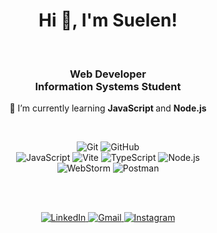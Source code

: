<div align="center">
  
  # Hi 👋, I'm Suelen!
  <br/>
</div>


<h3 align="center">Web Developer <br/> Information Systems Student</h3>

<div align="center">
  
<p> 🌱 I’m currently learning <strong> JavaScript </strong> and <strong> Node.js </strong> </p>

<br/>

<p align="center"> 
  <img src="https://img.shields.io/badge/GIT-f8efd4?style=for-the-badge&logo=git&logoColor=783c00" alt="Git" />
  <img src="https://img.shields.io/badge/GitHub-f8efd4?style=for-the-badge&logo=github&logoColor=783c00" alt="GitHub" />  <br />
  <!--<img src="https://img.shields.io/badge/Tailwindcss-f8efd4.svg?style=for-the-badge&logo=tailwindcss&logoColor=783c00" alt="TailwindCSS" /> 
  <img src="https://img.shields.io/badge/Angular-f8efd4.svg?style=for-the-badge&logo=angular&logoColor=783c00" alt="Angular" />-->
  <!--<img src="https://img.shields.io/badge/HTML-f8efd4.svg?style=for-the-badge&logo=html5&logoColor=783c00" alt="HTML" />
  <img src="https://img.shields.io/badge/CSS-f8efd4.svg?style=for-the-badge&logo=css3&logoColor=783c00" alt="CSS" />-->
  <img src="https://img.shields.io/badge/JavaScript-f8efd4.svg?style=for-the-badge&logo=javascript&logoColor=783c00" alt="JavaScript" />
  <img src="https://img.shields.io/badge/vite-f8efd4.svg?style=for-the-badge&logo=vite&logoColor=783c00" alt="Vite" />
  <img src="https://img.shields.io/badge/TypeScript-f8efd4.svg?style=for-the-badge&logo=typescript&logoColor=783c00" alt="TypeScript" />
  <img src="https://img.shields.io/badge/node.js-f8efd4.svg?style=for-the-badge&logo=node.js&logoColor=783c00" alt="Node.js" />  <br />
  <!--<img src="https://img.shields.io/badge/TypeScript-f8efd4.svg?style=for-the-badge&logo=typescript&logoColor=783c00" alt="TypeScript" />-->
  <img src="https://img.shields.io/badge/WebStorm-f8efd4.svg?style=for-the-badge&logo=webstorm&logoColor=783c00" alt="WebStorm" />
  <img src="https://img.shields.io/badge/Postman-f8efd4.svg?style=for-the-badge&logo=postman&logoColor=783c00" alt="Postman" />
</p>

</div>
<br /><br />
<p align="center">
<a href="https://www.linkedin.com/in/suelenmedidnape/"> <img src="https://img.shields.io/badge/LinkedIn-f8efd4?style=for-the-badge&logo=inspire&logoColor=783c00" alt="LinkedIn" /> </a>
<a href="mailto:suelenmedinap"> <img src="https://img.shields.io/badge/Gmail-f8efd4?style=for-the-badge&logo=gmail&logoColor=783c00" alt="Gmail" /> </a>
<a href="https://www.instagram.com/suelenmedinap/"> <img src="https://img.shields.io/badge/-Instagram-f8efd4?style=for-the-badge&logo=instagram&logoColor=783c00" alt="Instagram" /> </a>
</p>



<!--![Vite](https://img.shields.io/badge/vite-%23646CFF.svg?style=for-the-badge&logo=vite&logoColor=white)
![NodeJS](https://img.shields.io/badge/node.js-6DA55F?style=for-the-badge&logo=node.js&logoColor=white)-->

<!-- <div align="center">
  <br/><br/><br/>
  
  ## Minhas Habilidades
</div>
<!-- ![Insomnia](https://img.shields.io/badge/Insomnia-black?style=for-the-badge&logo=insomnia&logoColor=5849BE) -->
<!-- ![Firebase](https://img.shields.io/badge/firebase-a08021?style=for-the-badge&logo=firebase&logoColor=ffcd34) -->
<!-- ![Postgres](https://img.shields.io/badge/postgres-%23316192.svg?style=for-the-badge&logo=postgresql&logoColor=white) 
![MongoDB](https://img.shields.io/badge/MongoDB-%234ea94b.svg?style=for-the-badge&logo=mongodb&logoColor=white)
![MySQL](https://img.shields.io/badge/mysql-4479A1.svg?style=for-the-badge&logo=mysql&logoColor=white)
![Angular](https://img.shields.io/badge/angular-%23DD0031.svg?style=for-the-badge&logo=angular&logoColor=white)
![TailwindCSS](https://img.shields.io/badge/tailwindcss-%2338B2AC.svg?style=for-the-badge&logo=tailwind-css&logoColor=white)
![JavaScript](https://img.shields.io/badge/javascript-%23323330.svg?style=for-the-badge&logo=javascript&logoColor=%23F7DF1E)
![TypeScript](https://img.shields.io/badge/typescript-%23007ACC.svg?style=for-the-badge&logo=typescript&logoColor=white)
![Postman](https://img.shields.io/badge/Postman-FF6C37?style=for-the-badge&logo=postman&logoColor=white)
![Git](https://img.shields.io/badge/git-%23F05033.svg?style=for-the-badge&logo=git&logoColor=white)
![GitHub](https://img.shields.io/badge/github-%23121011.svg?style=for-the-badge&logo=github&logoColor=white) -->

<!-- <div align="center"> 
  <table>
  <tr>
    <td align="center"><strong>Controle de Versão</strong></td>
    <td align="center"><strong>Ferramentas & Frameworks</strong></td>
    <td align="center"><strong>Linguagens</strong></td>
    <td align="center"><strong>IDE's</strong></td>
  </tr>
  <tr> 
    <td align="center">
      <img src="https://img.shields.io/badge/GIT-f8efd4?style=for-the-badge&logo=git&logoColor=783c00" alt="Git" />
      <a href="https://github.com/suelenmedinape"> 
        <img src="https://img.shields.io/badge/GitHub-f8efd4?style=for-the-badge&logo=github&logoColor=783c00" alt="GitHub" /> 
      </a> 
    </td> 
    <td align="center">
      <img src="https://img.shields.io/badge/Postman-f8efd4.svg?style=for-the-badge&logo=postman&logoColor=783c00" alt="Postman" />
      <img src="https://img.shields.io/badge/Tailwindcss-f8efd4.svg?style=for-the-badge&logo=tailwindcss&logoColor=783c00" alt="TailwindCSS" /> 
      <img src="https://img.shields.io/badge/Angular-f8efd4.svg?style=for-the-badge&logo=angular&logoColor=783c00" alt="Angular" />
    </td> 
    <td align="center">
      <img src="https://img.shields.io/badge/JavaScript-f8efd4.svg?style=for-the-badge&logo=javascript&logoColor=783c00" alt="JavaScript" />
      <img src="https://img.shields.io/badge/TypeScript-f8efd4.svg?style=for-the-badge&logo=typescript&logoColor=783c00" alt="TypeScript" /> 
    </td>
    <td align="center">
      <img src="https://img.shields.io/badge/WebStorm-f8efd4.svg?style=for-the-badge&logo=webstorm&logoColor=783c00" alt="WebStorm" />
      <img src="https://img.shields.io/badge/Vscode-f8efd4.svg?style=for-the-badge&logo=vscode&logoColor=783c00" alt="Vscode" />
    </td> 
  </tr> 
</table>
</div>
<!-- ![.Net](https://img.shields.io/badge/ASP.NET%20Core-f8efd4?style=for-the-badge&logo=.net&logoColor=783c00) -->

<!-- <div align="center">
  
  ## Contato
</div>
<div align="center"> 
  <a href="https://www.linkedin.com/in/suelenmedidnape/"> <img src="https://img.shields.io/badge/LinkedIn-f8efd4?style=for-the-badge&logo=inspire&logoColor=783c00" alt="LinkedIn" /> </a>
  <a href="mailto:suelenmedinap"> <img src="https://img.shields.io/badge/Gmail-f8efd4?style=for-the-badge&logo=gmail&logoColor=783c00" alt="Gmail" /> </a>
  <a href="https://www.instagram.com/suelenmedinap/"> <img src="https://img.shields.io/badge/-Instagram-f8efd4?style=for-the-badge&logo=instagram&logoColor=783c00" alt="Instagram" /> </a>
</div> -->


